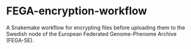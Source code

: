 # FEGA-encryption-workflow
 A Snakemake workflow for encrypting files before uploading them to the Swedish node of the European Federated Genome-Phenome Archive (FEGA-SE).
